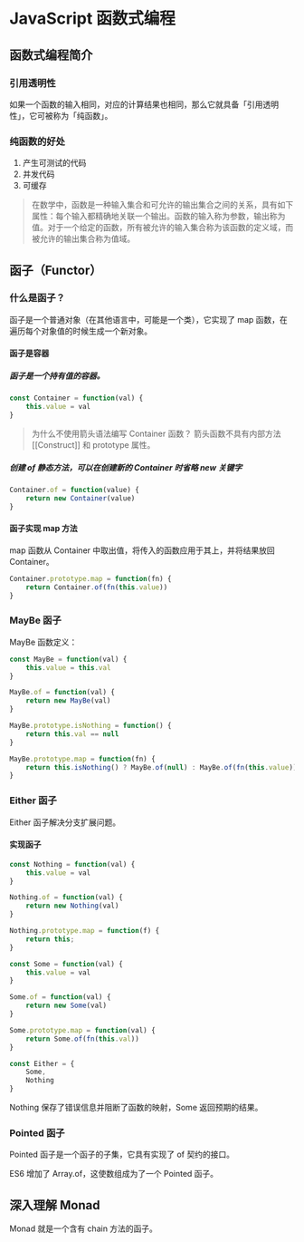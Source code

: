 # JavaScript 函数式编程

## 函数式编程简介

### 引用透明性

如果一个函数的输入相同，对应的计算结果也相同，那么它就具备「引用透明性」，它可被称为「纯函数」。

### 纯函数的好处

1. 产生可测试的代码
2. 并发代码
3. 可缓存

> 在数学中，函数是一种输入集合和可允许的输出集合之间的关系，具有如下属性：每个输入都精确地关联一个输出。函数的输入称为参数，输出称为值。对于一个给定的函数，所有被允许的输入集合称为该函数的定义域，而被允许的输出集合称为值域。

## 函子（Functor）

### 什么是函子？

函子是一个普通对象（在其他语言中，可能是一个类），它实现了 map 函数，在遍历每个对象值的时候生成一个新对象。

#### 函子是容器

##### 函子是一个持有值的容器。

```javascript
const Container = function(val) {
    this.value = val
}
```

> 为什么不使用箭头语法编写 Container 函数？
> 箭头函数不具有内部方法 [[Construct]] 和 prototype 属性。

##### 创建 of 静态方法，可以在创建新的 Container 时省略 new 关键字

```javascript
Container.of = function(value) {
    return new Container(value)
}
```

#### 函子实现 map 方法

map 函数从 Container 中取出值，将传入的函数应用于其上，并将结果放回 Container。

```javascript
Container.prototype.map = function(fn) {
    return Container.of(fn(this.value))
}
```

### MayBe 函子

MayBe 函数定义：

```javascript
const MayBe = function(val) {
    this.value = this.val
}

MayBe.of = function(val) {
    return new MayBe(val)
}

MayBe.prototype.isNothing = function() {
    return this.val == null
}

MayBe.prototype.map = function(fn) {
    return this.isNothing() ? MayBe.of(null) : MayBe.of(fn(this.value))
}
```

### Either 函子

Either 函子解决分支扩展问题。

#### 实现函子

```javascript
const Nothing = function(val) {
    this.value = val
}

Nothing.of = function(val) {
    return new Nothing(val)
}

Nothing.prototype.map = function(f) {
    return this;
}

const Some = function(val) {
    this.value = val
}

Some.of = function(val) {
    return new Some(val)
}

Some.prototype.map = function(val) {
    return Some.of(fn(this.val))
}

const Either = {
    Some,
    Nothing
}
```

Nothing 保存了错误信息并阻断了函数的映射，Some 返回预期的结果。

### Pointed 函子

Pointed 函子是一个函子的子集，它具有实现了 of 契约的接口。

ES6 增加了 Array.of，这使数组成为了一个 Pointed 函子。

## 深入理解 Monad

Monad 就是一个含有 chain 方法的函子。
